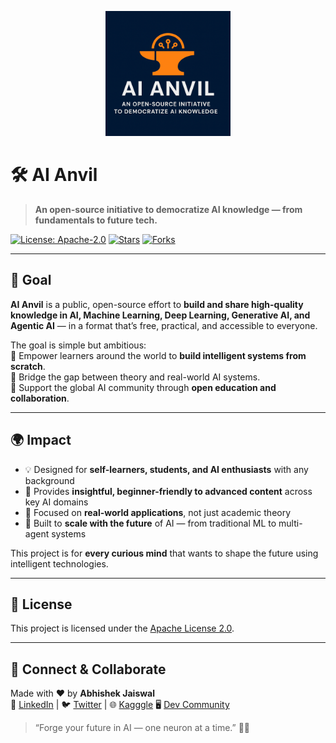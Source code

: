 <p align="center">
  <img src="logo_2.png" alt="AI Anvil Logo" width="200" border-radius="50%"/>
</p>

# 🛠️ AI Anvil

> **An open-source initiative to democratize AI knowledge — from fundamentals to future tech.**

[![License: Apache-2.0](https://img.shields.io/badge/License-Apache_2.0-blue.svg)](LICENSE)
[![Stars](https://img.shields.io/github/stars/yourusername/AI-Anvil?style=social)](https://github.com/yourusername/AI-Anvil/stargazers)
[![Forks](https://img.shields.io/github/forks/yourusername/AI-Anvil?style=social)](https://github.com/yourusername/AI-Anvil/fork)

---

## 🎯 Goal

**AI Anvil** is a public, open-source effort to **build and share high-quality knowledge in AI, Machine Learning, Deep Learning, Generative AI, and Agentic AI** — in a format that’s free, practical, and accessible to everyone.

The goal is simple but ambitious:  
🔹 Empower learners around the world to **build intelligent systems from scratch**.  
🔹 Bridge the gap between theory and real-world AI systems.  
🔹 Support the global AI community through **open education and collaboration**.

---

## 🌍 Impact

- 💡 Designed for **self-learners, students, and AI enthusiasts** with any background  
- 📖 Provides **insightful, beginner-friendly to advanced content** across key AI domains  
- 🔧 Focused on **real-world applications**, not just academic theory  
- 🚀 Built to **scale with the future** of AI — from traditional ML to multi-agent systems  

This project is for **every curious mind** that wants to shape the future using intelligent technologies.

---

## 📜 License

This project is licensed under the [Apache License 2.0](LICENSE).

---

## 🙌 Connect & Collaborate

Made with ❤️ by **Abhishek Jaiswal**  
🔗 [LinkedIn](https://www.linkedin.com/in/abhishekjaiswal076/) | 🐦 [Twitter](https://x.com/Abhishek_4896) | 🌐 [Kagggle](https://www.kaggle.com/abhishekjaiswal4896)  🖥️ [Dev Community](https://dev.to/abhishekjaiswal_4896)

> “Forge your future in AI — one neuron at a time.” 🔨🧠
